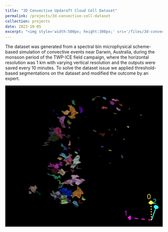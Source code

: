 ```yaml
---
title: "3D Convective Updaraft Cloud Cell Dataset"
permalink: /projects/3d-convective-cell-dataset
collection: projects
date: 2023-10-05
excerpt: "<img style='width:500px; height:300px;' src='/files/3d-convective_cell_dataset.png' alt='3D Convective Updaraft Cloud Cell Dataset'>"
---
```


The dataset was generated from a spectral bin microphysical scheme-based simulation of convective events near Darwin, Australia, during the monsoon period of the TWP-ICE field campaign, where the horizontal resolution was 1 km with varying vertical resolution and the outputs were saved every 10 minutes. To solve the dataset issue we applied threshold-based segmentations on the dataset and modified the outcome by an expert. 

<img src='/files/3d-convective_cell_dataset.png' alt='3D Convective Updaraft Cloud Cell Dataset'>